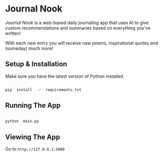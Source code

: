 #  Journal Nook

*Journal Nook* is a web-based daily journaling app that uses AI to give custom recommendations and summaries based on everything you've written!  

With each new entry you will receive new poems, inspirational quotes and (someday) much more!

##  Setup & Installation

  

Make sure you have the latest version of Python installed.

  

```bash

pip  install  -r  requirements.txt

```

  

##  Running The App

  

```bash

python  main.py

```

  

##  Viewing The App

  

Go to `http://127.0.0.1:5000`
